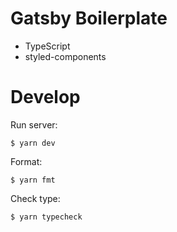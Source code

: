 # Gatsby Boilerplate

- TypeScript
- styled-components

# Develop

Run server:

```
$ yarn dev
```

Format:

```
$ yarn fmt
```

Check type:

```
$ yarn typecheck
```
